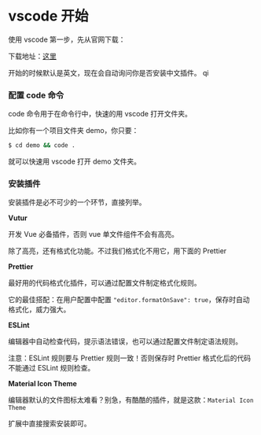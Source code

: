 # vscode 开始

使用 vscode 第一步，先从官网下载：

下载地址：[这里](https://code.visualstudio.com/)

开始的时候默认是英文，现在会自动询问你是否安装中文插件。
qi
### 配置 code 命令

code 命令用于在命令行中，快速的用 vscode 打开文件夹。

比如你有一个项目文件夹 demo，你只要：

```sh
$ cd demo && code .
```

就可以快速用 vscode 打开 demo 文件夹。

### 安装插件

安装插件是必不可少的一个环节，直接列举。

**Vutur**

开发 Vue 必备插件，否则 vue 单文件组件不会有高亮。

除了高亮，还有格式化功能。不过我们格式化不用它，用下面的 Prettier

**Prettier**

最好用的代码格式化插件，可以通过配置文件制定格式化规则。

它的最佳搭配：在用户配置中配置 `"editor.formatOnSave": true`，保存时自动格式化，威力强大。

**ESLint**

编辑器中自动检查代码，提示语法错误，也可以通过配置文件制定语法规则。

注意：ESLint 规则要与 Prettier 规则一致！否则保存时 Prettier 格式化后的代码不能通过 ESLint 规则检查。

**Material Icon Theme**

编辑器默认的文件图标太难看？别急，有酷酷的插件，就是这款：`Material Icon Theme`

扩展中直接搜索安装即可。

